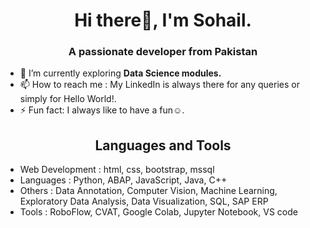 <h1 align="center">Hi there👋, I'm Sohail.</h1>
<h3 align="center">A passionate developer from Pakistan</h3>

- 🌱 I’m currently exploring **Data Science modules.**
- 📫 How to reach me : My LinkedIn is always there for any queries or simply for Hello World!.
- ⚡ Fun fact: I always like to have a fun☺️.

<h2 align="center">Languages and Tools</h2>

- Web Development : html, css, bootstrap, mssql
- Languages : Python, ABAP, JavaScript, Java, C++
- Others : Data Annotation, Computer Vision, Machine Learning, Exploratory Data Analysis, Data Visualization, SQL, SAP ERP
- Tools : RoboFlow, CVAT, Google Colab, Jupyter Notebook, VS code

<!--
**kazmisohail/kazmisohail** is a ✨ _special_ ✨ repository because its `README.md` (this file) appears on your GitHub profile.

Here are some ideas to get you started:

- 🔭 I’m currently working on ...
- 🌱 I’m currently learning ...
- 👯 I’m looking to collaborate on ...
- 🤔 I’m looking for help with ...
- 💬 Ask me about ...
- 📫 How to reach me: ...
- 😄 Pronouns: ...
- ⚡ Fun fact: ...



![AWS](./img/aws.svg)
![Django](./img/django.svg)
![MySQL](./img/mysql.svg)
![Linux](./img/linux.svg)
<img width=50 src="https://cdn.jsdelivr.net/gh/devicons/devicon/icons/grafana/grafana-original.svg"/>

-->
